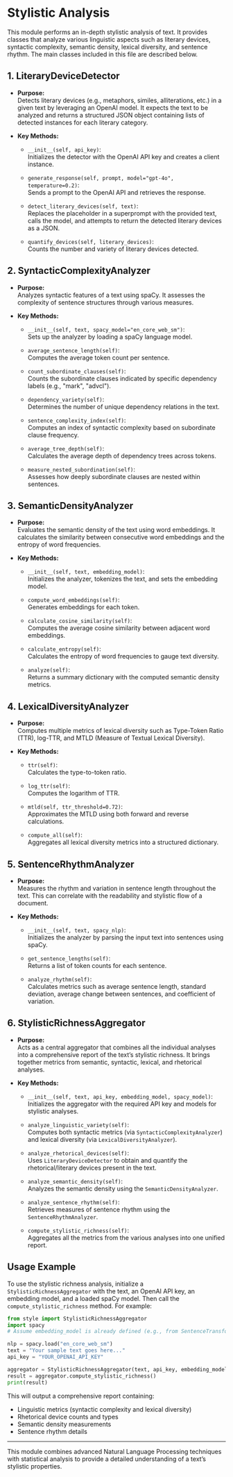 # Stylistic Analysis

This module performs an in-depth stylistic analysis of text. It provides classes that analyze various linguistic aspects such as literary devices, syntactic complexity, semantic density, lexical diversity, and sentence rhythm. The main classes included in this file are described below.

## 1. LiteraryDeviceDetector

- **Purpose:**  
  Detects literary devices (e.g., metaphors, similes, alliterations, etc.) in a given text by leveraging an OpenAI model. It expects the text to be analyzed and returns a structured JSON object containing lists of detected instances for each literary category.

- **Key Methods:**  
  - `__init__(self, api_key)`:  
    Initializes the detector with the OpenAI API key and creates a client instance.
    
  - `generate_response(self, prompt, model="gpt-4o", temperature=0.2)`:  
    Sends a prompt to the OpenAI API and retrieves the response.
    
  - `detect_literary_devices(self, text)`:  
    Replaces the placeholder in a superprompt with the provided text, calls the model, and attempts to return the detected literary devices as a JSON.
    
  - `quantify_devices(self, literary_devices)`:  
    Counts the number and variety of literary devices detected.

## 2. SyntacticComplexityAnalyzer

- **Purpose:**  
  Analyzes syntactic features of a text using spaCy. It assesses the complexity of sentence structures through various measures.

- **Key Methods:**  
  - `__init__(self, text, spacy_model="en_core_web_sm")`:  
    Sets up the analyzer by loading a spaCy language model.
    
  - `average_sentence_length(self)`:  
    Computes the average token count per sentence.
    
  - `count_subordinate_clauses(self)`:  
    Counts the subordinate clauses indicated by specific dependency labels (e.g., "mark", "advcl").
    
  - `dependency_variety(self)`:  
    Determines the number of unique dependency relations in the text.
    
  - `sentence_complexity_index(self)`:  
    Computes an index of syntactic complexity based on subordinate clause frequency.
    
  - `average_tree_depth(self)`:  
    Calculates the average depth of dependency trees across tokens.
    
  - `measure_nested_subordination(self)`:  
    Assesses how deeply subordinate clauses are nested within sentences.

## 3. SemanticDensityAnalyzer

- **Purpose:**  
  Evaluates the semantic density of the text using word embeddings. It calculates the similarity between consecutive word embeddings and the entropy of word frequencies.

- **Key Methods:**  
  - `__init__(self, text, embedding_model)`:  
    Initializes the analyzer, tokenizes the text, and sets the embedding model.
    
  - `compute_word_embeddings(self)`:  
    Generates embeddings for each token.
    
  - `calculate_cosine_similarity(self)`:  
    Computes the average cosine similarity between adjacent word embeddings.
    
  - `calculate_entropy(self)`:  
    Calculates the entropy of word frequencies to gauge text diversity.
    
  - `analyze(self)`:  
    Returns a summary dictionary with the computed semantic density metrics.

## 4. LexicalDiversityAnalyzer

- **Purpose:**  
  Computes multiple metrics of lexical diversity such as Type-Token Ratio (TTR), log-TTR, and MTLD (Measure of Textual Lexical Diversity).

- **Key Methods:**  
  - `ttr(self)`:  
    Calculates the type-to-token ratio.
    
  - `log_ttr(self)`:  
    Computes the logarithm of TTR.
    
  - `mtld(self, ttr_threshold=0.72)`:  
    Approximates the MTLD using both forward and reverse calculations.
    
  - `compute_all(self)`:  
    Aggregates all lexical diversity metrics into a structured dictionary.

## 5. SentenceRhythmAnalyzer

- **Purpose:**  
  Measures the rhythm and variation in sentence length throughout the text. This can correlate with the readability and stylistic flow of a document.

- **Key Methods:**  
  - `__init__(self, text, spacy_nlp)`:  
    Initializes the analyzer by parsing the input text into sentences using spaCy.
    
  - `get_sentence_lengths(self)`:  
    Returns a list of token counts for each sentence.
    
  - `analyze_rhythm(self)`:  
    Calculates metrics such as average sentence length, standard deviation, average change between sentences, and coefficient of variation.

## 6. StylisticRichnessAggregator

- **Purpose:**  
  Acts as a central aggregator that combines all the individual analyses into a comprehensive report of the text’s stylistic richness. It brings together metrics from semantic, syntactic, lexical, and rhetorical analyses.

- **Key Methods:**  
  - `__init__(self, text, api_key, embedding_model, spacy_model)`:  
    Initializes the aggregator with the required API key and models for stylistic analyses.
    
  - `analyze_linguistic_variety(self)`:  
    Computes both syntactic metrics (via `SyntacticComplexityAnalyzer`) and lexical diversity (via `LexicalDiversityAnalyzer`).
    
  - `analyze_rhetorical_devices(self)`:  
    Uses `LiteraryDeviceDetector` to obtain and quantify the rhetorical/literary devices present in the text.
    
  - `analyze_semantic_density(self)`:  
    Analyzes the semantic density using the `SemanticDensityAnalyzer`.
    
  - `analyze_sentence_rhythm(self)`:  
    Retrieves measures of sentence rhythm using the `SentenceRhythmAnalyzer`.
    
  - `compute_stylistic_richness(self)`:  
    Aggregates all the metrics from the various analyses into one unified report.

## Usage Example

To use the stylistic richness analysis, initialize a `StylisticRichnessAggregator` with the text, an OpenAI API key, an embedding model, and a loaded spaCy model. Then call the `compute_stylistic_richness` method. For example:

```python
from style import StylisticRichnessAggregator
import spacy
# Assume embedding_model is already defined (e.g., from SentenceTransformers)

nlp = spacy.load("en_core_web_sm")
text = "Your sample text goes here..."
api_key = "YOUR_OPENAI_API_KEY"

aggregator = StylisticRichnessAggregator(text, api_key, embedding_model, nlp)
result = aggregator.compute_stylistic_richness()
print(result)
```

This will output a comprehensive report containing:
- Linguistic metrics (syntactic complexity and lexical diversity)
- Rhetorical device counts and types
- Semantic density measurements
- Sentence rhythm details

---

This module combines advanced Natural Language Processing techniques with statistical analysis to provide a detailed understanding of a text’s stylistic properties.